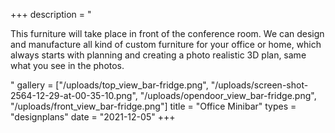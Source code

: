 +++
description = "<p>This furniture will take place in front of the conference room. We can design and manufacture all kind of custom furniture for your office or home, which always starts with planning and creating a photo realistic 3D plan, same what you see in the photos.</p>"
gallery = ["/uploads/top_view_bar-fridge.png", "/uploads/screen-shot-2564-12-29-at-00-35-10.png", "/uploads/opendoor_view_bar-fridge.png", "/uploads/front_view_bar-fridge.png"]
title = "Office Minibar"
types = "designplans"
date = "2021-12-05"
+++
